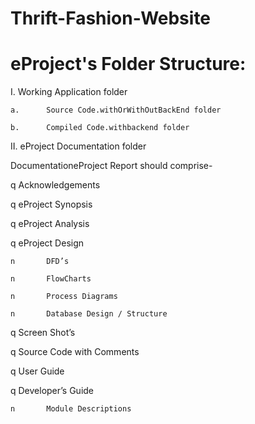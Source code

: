 # Thrift-Fashion-Website
# eProject's Folder Structure:

I.      Working Application folder

	a.      Source Code.withOrWithOutBackEnd folder

	b.      Compiled Code.withbackend folder

II.      eProject Documentation folder

DocumentationeProject Report should comprise-

q      Acknowledgements

q      eProject Synopsis

q      eProject Analysis

q      eProject Design

	n       DFD’s

	n       FlowCharts

	n       Process Diagrams

	n       Database Design / Structure

q      Screen Shot’s

q      Source Code with Comments

q      User Guide

q      Developer’s Guide

	n       Module Descriptions

